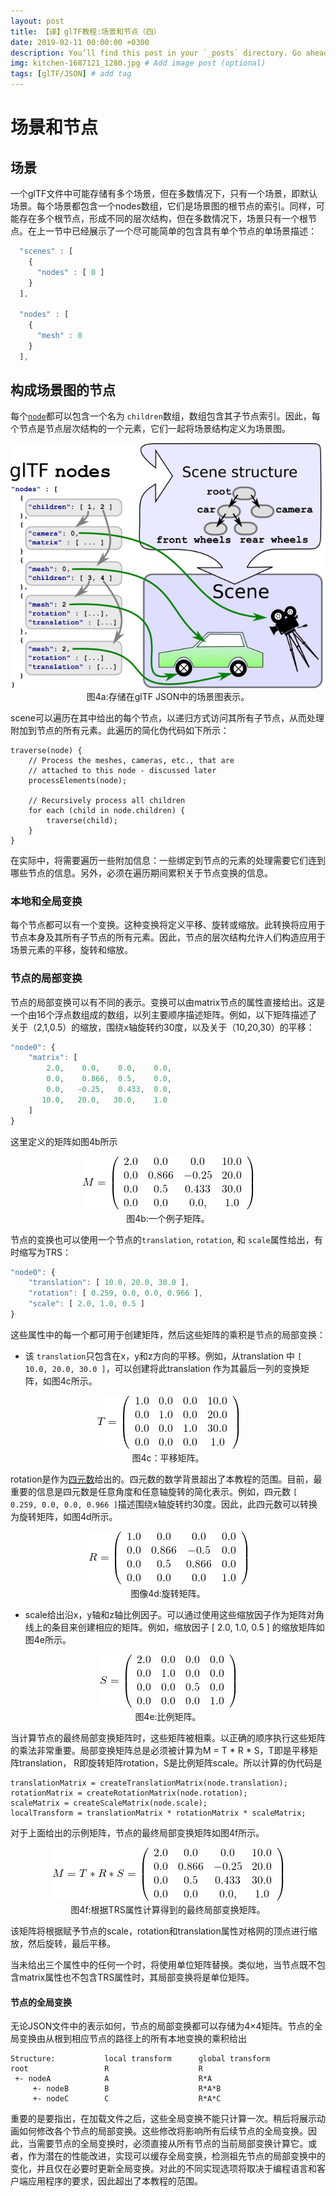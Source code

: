 ```yaml
---
layout: post
title: 【译】glTF教程:场景和节点（四）
date: 2019-02-11 00:00:00 +0300
description: You’ll find this post in your `_posts` directory. Go ahead and edit it and re-build the site to see your changes. # Add post description (optional)
img: kitchen-1687121_1280.jpg # Add image post (optional)
tags: [glTF/JSON] # add tag
---
```



# 场景和节点

## 场景

一个glTF文件中可能存储有多个场景，但在多数情况下，只有一个场景，即默认场景。每个场景都包含一个nodes数组，它们是场景图的根节点的索引。同样，可能存在多个根节点，形成不同的层次结构，但在多数情况下，场景只有一个根节点。在上一节中已经展示了一个尽可能简单的包含具有单个节点的单场景描述：

```javascript
  "scenes" : [
    {
      "nodes" : [ 0 ]
    }
  ],

  "nodes" : [
    {
      "mesh" : 0
    }
  ],
```


## 构成场景图的节点
每个[`node`](https://github.com/KhronosGroup/glTF/tree/master/specification/2.0/#reference-node)都可以包含一个名为 `children`数组，数组包含其子节点索引。因此，每个节点是节点层次结构的一个元素，它们一起将场景结构定义为场景图。
 

<p align="center">
<img src="/images/sceneGraph.png" /><br>
<a name="sceneGraph-png"></a>图4a:存储在glTF JSON中的场景图表示。
</p>

scene可以遍历在其中给出的每个节点，以递归方式访问其所有子节点，从而处理附加到节点的所有元素。此遍历的简化伪代码如下所示：

```
traverse(node) {
    // Process the meshes, cameras, etc., that are
    // attached to this node - discussed later
    processElements(node);

    // Recursively process all children
    for each (child in node.children) {
        traverse(child);
    }
}
```

在实际中，将需要遍历一些附加信息：一些绑定到节点的元素的处理需要它们连到哪些节点的信息。另外，必须在遍历期间累积关于节点变换的信息。

### 本地和全局变换
每个节点都可以有一个变换。这种变换将定义平移、旋转或缩放。此转换将应用于节点本身及其所有子节点的所有元素。因此，节点的层次结构允许人们构造应用于场景元素的平移，旋转和缩放。

### 节点的局部变换

节点的局部变换可以有不同的表示。变换可以由matrix节点的属性直接给出。这是一个由16个浮点数组成的数组，以列主要顺序描述矩阵。例如，以下矩阵描述了关于（2,1,0.5）的缩放，围绕x轴旋转约30度，以及关于（10,20,30）的平移：

```javascript
"node0": {
    "matrix": [
        2.0,    0.0,    0.0,    0.0,
        0.0,    0.866,  0.5,    0.0,
        0.0,   -0.25,   0.433,  0.0,
       10.0,   20.0,   30.0,    1.0
    ]
}    
```

这里定义的矩阵如图4b所示

<p align="center">
<img src="/images/matrix.png" /><br>
<a name="matrix-png"></a>图4b:一个例子矩阵。
</p>

节点的变换也可以使用一个节点的`translation`, `rotation`, 和 `scale`属性给出，有时缩写为TRS：

```javascript
"node0": {
    "translation": [ 10.0, 20.0, 30.0 ],
    "rotation": [ 0.259, 0.0, 0.0, 0.966 ],
    "scale": [ 2.0, 1.0, 0.5 ]
}
```

这些属性中的每一个都可用于创建矩阵，然后这些矩阵的乘积是节点的局部变换：

- 该 `translation`只包含在x，y和z方向的平移。例如，从translation 中 `[ 10.0, 20.0, 30.0 ]`，可以创建将此translation 作为其最后一列的变换矩阵，如图4c所示。

<p align="center">
<img src="/images/translationMatrix.png" /><br>
<a name="translationMatrix-png"></a>图4c：平移矩阵。
</p>

rotation是作为[四元数](https://en.wikipedia.org/wiki/Quaternion)给出的。四元数的数学背景超出了本教程的范围。目前，最重要的信息是四元数是任意角度和任意轴旋转的简化表示。例如，四元数 `[ 0.259, 0.0, 0.0, 0.966 ]`描述围绕x轴旋转约30度。因此，此四元数可以转换为旋转矩阵，如图4d所示。


<p align="center">
<img src="/images/rotationMatrix.png" /><br>
<a name="rotationMatrix-png"></a>图像4d:旋转矩阵。
</p>


- scale给出沿x，y轴和z轴比例因子。可以通过使用这些缩放因子作为矩阵对角线上的条目来创建相应的矩阵。例如，缩放因子 [ 2.0, 1.0, 0.5 ] 的缩放矩阵如图4e所示。

<p align="center">
<img src="/images/scaleMatrix.png" /><br>
<a name="scaleMatrix-png"></a>图4e:比例矩阵。
</p>

当计算节点的最终局部变换矩阵时，这些矩阵被相乘。以正确的顺序执行这些矩阵的乘法非常重要。局部变换矩阵总是必须被计算为M = T * R * S，T即是平移矩阵translation， R即旋转矩阵rotation，S是比例矩阵scale。所以计算的伪代码是


```
translationMatrix = createTranslationMatrix(node.translation);
rotationMatrix = createRotationMatrix(node.rotation);
scaleMatrix = createScaleMatrix(node.scale);
localTransform = translationMatrix * rotationMatrix * scaleMatrix;
```

对于上面给出的示例矩阵，节点的最终局部变换矩阵如图4f所示。
<p align="center">
<img src="/images/productMatrix.png" /><br>
<a name="produtMatrix-png"></a>图4f:根据TRS属性计算得到的最终局部变换矩阵。
</p>


该矩阵将根据赋予节点的scale，rotation和translation属性对格网的顶点进行缩放，然后旋转，最后平移。

当未给出三个属性中的任何一个时，将使用单位矩阵替换。类似地，当节点既不包含matrix属性也不包含TRS属性时，其局部变换将是单位矩阵。

#### 节点的全局变换

无论JSON文件中的表示如何，节点的局部变换都可以存储为4×4矩阵。节点的全局变换由从根到相应节点的路径上的所有本地变换的乘积给出

    Structure:           local transform      global transform
    root                 R                    R
     +- nodeA            A                    R*A
         +- nodeB        B                    R*A*B
         +- nodeC        C                    R*A*C

重要的是要指出，在加载文件之后，这些全局变换不能只计算一次。稍后将展示动画如何修改各个节点的局部变换。这些修改将影响所有后续节点的全局变换。因此，当需要节点的全局变换时，必须直接从所有节点的当前局部变换计算它。或者，作为潜在的性能改进，实现可以缓存全局变换，检测祖先节点的局部变换中的变化，并且仅在必要时更新全局变换。对此的不同实现选项将取决于编程语言和客户端应用程序的要求，因此超出了本教程的范围。


